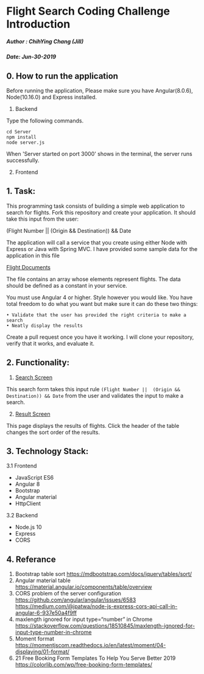 # Flight Search Coding Challenge Introduction

##### Author : ChihYing Chang (Jill)
##### Date: Jun-30-2019

## 0. How to run the application

Before running the application, Please make sure you have Angular(8.0.6), Node(10.16.0) and Express installed.

1. Backend

Type the following commands.

```
cd Server
npm install
node server.js
```
When 'Server started on port 3000' shows in the terminal, the server runs successfully.

2. Frontend


## 1. Task:

This programming task consists of building a simple web application to search for flights. Fork this repository and create your application. It should take this input from the user:

(Flight Number ||  (Origin && Destination)) && Date

The application will call a service that you create using either Node with Express or Java with Spring MVC. I have provided some sample data for the application in this file 

[Flight Documents](./flight-docs/flight-sample.json)

The file contains an array whose elements represent flights. The data should be defined as a constant in your service. 

You must use Angular 4 or higher. Style however you would like. You have total freedom to do what you want but make sure it can do these two things:

	• Validate that the user has provided the right criteria to make a search 
	• Neatly display the results

Create a pull request once you have it working. I will clone your repository, verify that it works, and evaluate it.

## 2. Functionality:

1. [Search Screen](https://ibb.co/s3HZMzX)

This search form takes this input rule  ``` (Flight Number ||  (Origin && Destination)) && Date ``` from the user and validates the input to make a search.

2. [Result Screen](https://ibb.co/LNFrpDq) 

This page displays the results of flights. Click the header of the table changes the sort order of the results.

## 3. Technology Stack:
3.1 Frontend
- JavaScript ES6
- Angular 8
- Bootstrap
- Angular material
- HttpClient
    
3.2 Backend
- Node.js 10
- Express
- CORS

## 4. Referance 
1. Bootstrap table sort
https://mdbootstrap.com/docs/jquery/tables/sort/
2. Angular material table
https://material.angular.io/components/table/overview
3. CORS problem of the server configuration
https://github.com/angular/angular/issues/6583
https://medium.com/@jpatwa/node-js-express-cors-api-call-in-angular-6-937e50a4f9ff
4. maxlength ignored for input type=“number” in Chrome
https://stackoverflow.com/questions/18510845/maxlength-ignored-for-input-type-number-in-chrome
5. Moment format
https://momentjscom.readthedocs.io/en/latest/moment/04-displaying/01-format/
6. 21 Free Booking Form Templates To Help You Serve Better 2019
https://colorlib.com/wp/free-booking-form-templates/
